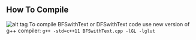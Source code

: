 ## How To Compile
![alt tag](https://media.giphy.com/media/l0Ex9eiV0Z28jNP2g/giphy.gif)
To compile BFSwithText or DFSwithText code use new version of g++ compiler: `g++ -std=c++11 BFSwithText.cpp -lGL -lglut`

